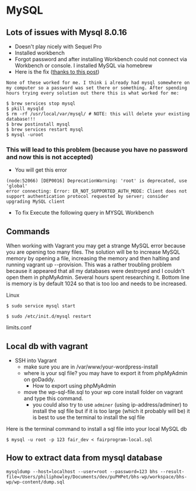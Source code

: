 # MySQL
## Lots of issues with Mysql 8.0.16
* Doesn't play nicely with Sequel Pro
* Installed workbench
* Forgot password and after installing Workbench could not connect via Workbench or console. I installed MySQL via homebrew
* Here is the fix ([thanks to this post](https://stackoverflow.com/questions/9695362/macosx-homebrew-mysql-root-password))

```
None of these worked for me. I think i already had mysql somewhere on my computer so a password was set there or something. After spending hours trying every solution out there this is what worked for me:

$ brew services stop mysql
$ pkill mysqld
$ rm -rf /usr/local/var/mysql/ # NOTE: this will delete your existing database!!!
$ brew postinstall mysql
$ brew services restart mysql
$ mysql -uroot
```

### This will lead to this problem (because you have no password and now this is not accepted)
* You will get this error

```
(node:52066) [DEP0016] DeprecationWarning: 'root' is deprecated, use 'global'
error connecting: Error: ER_NOT_SUPPORTED_AUTH_MODE: Client does not support authentication protocol requested by server; consider upgrading MySQL client
```

* To fix Execute the following query in MYSQL Workbench


## Commands

When working with Vagrant you may get a strange MySQL error because you are opening too many files. The solution will be to increase MySQL memory by opening a file, increasing the memory and then halting and running vagrant up --provision. This was a rather troubling problem because it appeared that all my databases were destroyed and I couldn't open them in phpMyAdmin. Several hours spent researching it. Bottom line is memory is by default 1024 so that is too loo and needs to be increased. 

Linux

```
$ sudo service mysql start
```

```
$ sudo /etc/init.d/mysql restart
```

limits.conf

## Local db with vagrant

* SSH into Vagrant
    - make sure you are in /var/www/your-wordpress-install
    - where is your sql file? you may have to export it from phpMyAdmin on goDaddy.
        + How to export using phpMyAdmin
    - move the wp-sql-file.sql to your wp core install folder on vagrant and type this command.
        + you could also try to use `adminer` (using ip-address/adminer) to install the sql file but if it is too large (which it probably will be) it is best to use the terminal to install the sql file

Here is the terminal command to install a sql file into your local MySQL db

```
$ mysql -u root -p 123 fair_dev < fairprogram-local.sql
```


## How to extract data from mysql database

```
mysqldump --host=localhost --user=root --password=123 bhs --result-file=/Users/philiphowley/Documents/dev/puPHPet/bhs-wp/workspace/bhs-wp/wp-content/dump.sql
```
